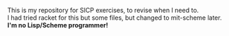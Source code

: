 This is my repository for SICP exercises, to revise when I need to.  
I had tried racket for this but some files, but changed to mit-scheme later.  
**I'm no Lisp/Scheme programmer!**
